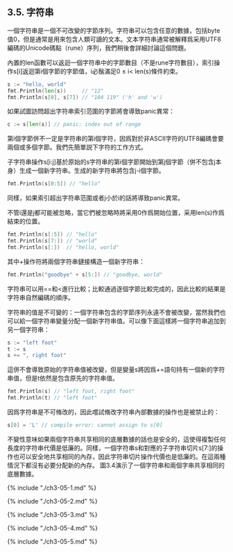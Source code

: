 ## 3.5. 字符串

一個字符串是一個不可改變的字節序列。字符串可以包含任意的數據，包括byte值0，但是通常是用來包含人類可讀的文本。文本字符串通常被解釋爲采用UTF8編碼的Unicode碼點（rune）序列，我們稍後會詳細討論這個問題。

內置的len函數可以返迴一個字符串中的字節數目（不是rune字符數目），索引操作s[i]返迴第i個字節的字節值，i必鬚滿足0 ≤ i< len(s)條件約束。

```Go
s := "hello, world"
fmt.Println(len(s))     // "12"
fmt.Println(s[0], s[7]) // "104 119" ('h' and 'w')
```

如果試圖訪問超出字符串索引范圍的字節將會導致panic異常：

```Go
c := s[len(s)] // panic: index out of range
```

第i個字節併不一定是字符串的第i個字符，因爲對於非ASCII字符的UTF8編碼會要兩個或多個字節。我們先簡單説下字符的工作方式。

子字符串操作s[i:j]基於原始的s字符串的第i個字節開始到第j個字節（併不包含j本身）生成一個新字符串。生成的新字符串將包含j-i個字節。

```Go
fmt.Println(s[0:5]) // "hello"
```

同樣，如果索引超出字符串范圍或者j小於i的話將導致panic異常。

不管i還是j都可能被忽略，當它們被忽略時將采用0作爲開始位置，采用len(s)作爲結束的位置。

```Go
fmt.Println(s[:5]) // "hello"
fmt.Println(s[7:]) // "world"
fmt.Println(s[:])  // "hello, world"
```

其中+操作符將兩個字符串鏈接構造一個新字符串：

```Go
fmt.Println("goodbye" + s[5:]) // "goodbye, world"
```

字符串可以用==和<進行比較；比較通過逐個字節比較完成的，因此比較的結果是字符串自然編碼的順序。

字符串的值是不可變的：一個字符串包含的字節序列永遠不會被改變，當然我們也可以給一個字符串變量分配一個新字符串值。可以像下面這樣將一個字符串追加到另一個字符串：

```Go
s := "left foot"
t := s
s += ", right foot"
```

這併不會導致原始的字符串值被改變，但是變量s將因爲+=語句持有一個新的字符串值，但是t依然是包含原先的字符串值。

```Go
fmt.Println(s) // "left foot, right foot"
fmt.Println(t) // "left foot"
```

因爲字符串是不可脩改的，因此嚐試脩改字符串內部數據的操作也是被禁止的：

```Go
s[0] = 'L' // compile error: cannot assign to s[0]
```

不變性意味如果兩個字符串共享相同的底層數據的話也是安全的，這使得複製任何長度的字符串代價是低廉的。同樣，一個字符串s和對應的子字符串切片s[7:]的操作也可以安全地共享相同的內存，因此字符串切片操作代價也是低廉的。在這兩種情況下都沒有必要分配新的內存。 圖3.4演示了一個字符串和兩個字串共享相同的底層數據。


{% include "./ch3-05-1.md" %}

{% include "./ch3-05-2.md" %}

{% include "./ch3-05-3.md" %}

{% include "./ch3-05-4.md" %}

{% include "./ch3-05-5.md" %}



